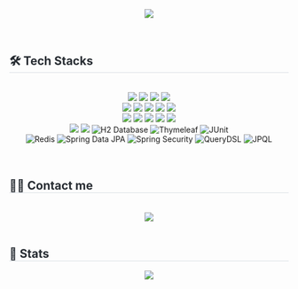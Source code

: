 <div align= "center">
    <img src="https://capsule-render.vercel.app/api?type=cylinder&color=f6d6d5&height=120&text=Kim%20yeon%20ju&animation=&fontColor=ffffff&fontSize=60" />
    </div>
    <br>
    <br>
    <div style="text-align: left;"> 
    <div style="font-weight: 700; font-size: 15px; text-align: left; color: #282d33;">  </div> 
    </div>
    <div style="text-align: left;">
    <h2 style="border-bottom: 1px solid #d8dee4; color: #282d33;"> 🛠️ Tech Stacks </h2> <br> 
    <div  align= "center"> <img src="https://img.shields.io/badge/Docker-2496ED?style=for-the-badge&logo=Docker&logoColor=white">
          <img src="https://img.shields.io/badge/Bootstrap-7952B3?style=for-the-badge&logo=Bootstrap&logoColor=white">
<!--           <img src="https://img.shields.io/badge/Elasticsearch-005571?style=for-the-badge&logo=Elasticsearch&logoColor=white"> -->
          <img src="https://img.shields.io/badge/Amazon AWS-232F3E?style=for-the-badge&logo=Amazon AWS&logoColor=white">
          <img src="https://img.shields.io/badge/Amazon S3-569A31?style=for-the-badge&logo=Amazon S3&logoColor=white">
          <br/><img src="https://img.shields.io/badge/Github-181717?style=for-the-badge&logo=Github&logoColor=white">
          <img src="https://img.shields.io/badge/Git-F05032?style=for-the-badge&logo=Git&logoColor=white">
          <img src="https://img.shields.io/badge/HTML5-E34F26?style=for-the-badge&logo=HTML5&logoColor=white">
          <img src="https://img.shields.io/badge/Java-007396?style=for-the-badge&logo=Java&logoColor=white">
          <img src="https://img.shields.io/badge/MariaDB-003545?style=for-the-badge&logo=MariaDB&logoColor=white">
          <br/><img src="https://img.shields.io/badge/MongoDB-47A248?style=for-the-badge&logo=MongoDB&logoColor=white">
          <img src="https://img.shields.io/badge/MySQL-4479A1?style=for-the-badge&logo=MySQL&logoColor=white">
          <img src="https://img.shields.io/badge/Notion-000000?style=for-the-badge&logo=Notion&logoColor=white">
          <img src="https://img.shields.io/badge/Oracle-F80000?style=for-the-badge&logo=Oracle&logoColor=white">
          <img src="https://img.shields.io/badge/Slack-4A154B?style=for-the-badge&logo=Slack&logoColor=white">
          <br/><img src="https://img.shields.io/badge/Spring-6DB33F?style=for-the-badge&logo=Spring&logoColor=white">
          <img src="https://img.shields.io/badge/Spring Boot-6DB33F?style=for-the-badge&logo=Spring Boot&logoColor=white">
          <img src="https://img.shields.io/badge/H2_Database-%23A1C7B2.svg?style=for-the-badge&logo=h2&logoColor=white" alt="H2 Database">
          <img src="https://img.shields.io/badge/Thymeleaf-%23495B6B.svg?style=for-the-badge&logo=thymeleaf&logoColor=white" alt="Thymeleaf">
          <img src="https://img.shields.io/badge/JUnit-%23A8B9C4.svg?style=for-the-badge&logo=junit&logoColor=white" alt="JUnit">
          <br/><img src="https://img.shields.io/badge/Redis-%23DC382D.svg?style=for-the-badge&logo=redis&logoColor=white" alt="Redis">
          <img src="https://img.shields.io/badge/Spring_Data_JPA-%236DB33F.svg?style=for-the-badge&logo=spring&logoColor=white" alt="Spring Data JPA">
          <img src="https://img.shields.io/badge/Spring_Security-%236DB33F.svg?style=for-the-badge&logo=spring-security&logoColor=white" alt="Spring Security">
          <img src="https://img.shields.io/badge/QueryDSL-%2338A3D8.svg?style=for-the-badge&logo=querydsl&logoColor=white" alt="QueryDSL">
          <img src="https://img.shields.io/badge/JPQL-%23338D91.svg?style=for-the-badge&logo=java&logoColor=white" alt="JPQL">
    </div>
    </div>
    <br><br>
    <div style="text-align: left;">
    <h2 style="border-bottom: 1px solid #d8dee4; color: #282d33;"> 🧑‍💻 Contact me </h2> <br> 
    <div align= "center"> <a href=https://sprout-canary-eec.notion.site/1c638bcd17614cca81954ed801e5f4eb> <img src="https://img.shields.io/badge/Notion-000000?style=for-the-badge&logo=Notion&logoColor=white&link=https://sprout-canary-eec.notion.site/1c638bcd17614cca81954ed801e5f4eb"> </a>
<!--          <a href=mailto:yeonjuminju@gmail.com> <img src="https://img.shields.io/badge/Gmail-EA4335?style=for-the-badge&logo=Gmail&logoColor=white&link=mailto:yeonjuminju@gmail.com"> </a> -->
          </div>  <br> 
    <div align= "center">  </div> 
    </div>
    <div style="text-align: left;"> 
    <h2 style="border-bottom: 1px solid #d8dee4; color: #282d33;"> 🏅 Stats </h2> <div align= "center">  <img src="https://github-readme-stats.vercel.app/api/top-langs/?username=kyeonjuk&layout=compact&bg_color=180,00000000,00000000&title_color=000000&text_color=000000"
           /> </div> 
    </div>
    
